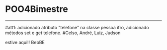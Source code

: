 # POO4Bimestre
--------------------------------------------------
#att1: adicionado atributo "telefone" na classe pessoa ifro, adicionado métodos set e get telefone.
#Celso, André, Luiz, Judson

estive aqui!! BebBE